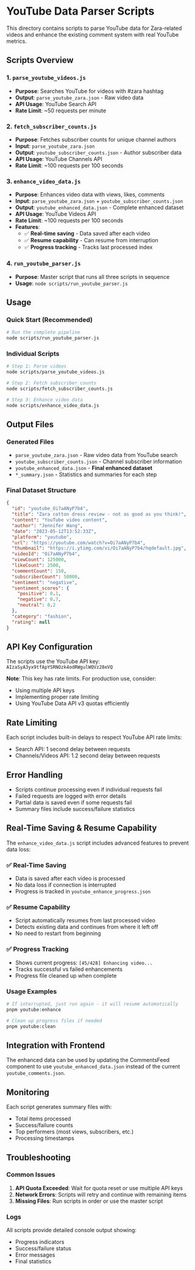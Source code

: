 # YouTube Data Parser Scripts

This directory contains scripts to parse YouTube data for Zara-related videos and enhance the existing comment system with real YouTube metrics.

## Scripts Overview

### 1. `parse_youtube_videos.js`
- **Purpose**: Searches YouTube for videos with #zara hashtag
- **Output**: `parse_youtube_zara.json` - Raw video data
- **API Usage**: YouTube Search API
- **Rate Limit**: ~50 requests per minute

### 2. `fetch_subscriber_counts.js`
- **Purpose**: Fetches subscriber counts for unique channel authors
- **Input**: `parse_youtube_zara.json`
- **Output**: `youtube_subscriber_counts.json` - Author subscriber data
- **API Usage**: YouTube Channels API
- **Rate Limit**: ~100 requests per 100 seconds

### 3. `enhance_video_data.js`
- **Purpose**: Enhances video data with views, likes, comments
- **Input**: `parse_youtube_zara.json` + `youtube_subscriber_counts.json`
- **Output**: `youtube_enhanced_data.json` - Complete enhanced dataset
- **API Usage**: YouTube Videos API
- **Rate Limit**: ~100 requests per 100 seconds
- **Features**: 
  - ✅ **Real-time saving** - Data saved after each video
  - ✅ **Resume capability** - Can resume from interruption
  - ✅ **Progress tracking** - Tracks last processed index

### 4. `run_youtube_parser.js`
- **Purpose**: Master script that runs all three scripts in sequence
- **Usage**: `node scripts/run_youtube_parser.js`

## Usage

### Quick Start (Recommended)
```bash
# Run the complete pipeline
node scripts/run_youtube_parser.js
```

### Individual Scripts
```bash
# Step 1: Parse videos
node scripts/parse_youtube_videos.js

# Step 2: Fetch subscriber counts
node scripts/fetch_subscriber_counts.js

# Step 3: Enhance video data
node scripts/enhance_video_data.js
```

## Output Files

### Generated Files
- `parse_youtube_zara.json` - Raw video data from YouTube search
- `youtube_subscriber_counts.json` - Channel subscriber information
- `youtube_enhanced_data.json` - **Final enhanced dataset**
- `*_summary.json` - Statistics and summaries for each step

### Final Dataset Structure
```json
{
  "id": "youtube_Oi7aANyP7b4",
  "title": "Zara cotton dress review - not as good as you think!",
  "content": "YouTube video content",
  "author": "Jennifer Wang",
  "date": "2023-05-12T13:52:33Z",
  "platform": "youtube",
  "url": "https://youtube.com/watch?v=Oi7aANyP7b4",
  "thumbnail": "https://i.ytimg.com/vi/Oi7aANyP7b4/hqdefault.jpg",
  "videoId": "Oi7aANyP7b4",
  "viewCount": 125000,
  "likeCount": 2500,
  "commentCount": 150,
  "subscriberCount": 50000,
  "sentiment": "negative",
  "sentiment_scores": {
    "positive": 0.1,
    "negative": 0.7,
    "neutral": 0.2
  },
  "category": "fashion",
  "rating": null
}
```

## API Key Configuration

The scripts use the YouTube API key: `AIzaSyA3yx9tfApYSRNOzk4odRWgulWQVz28eVQ`

**Note**: This key has rate limits. For production use, consider:
- Using multiple API keys
- Implementing proper rate limiting
- Using YouTube Data API v3 quotas efficiently

## Rate Limiting

Each script includes built-in delays to respect YouTube API rate limits:
- Search API: 1 second delay between requests
- Channels/Videos API: 1.2 second delay between requests

## Error Handling

- Scripts continue processing even if individual requests fail
- Failed requests are logged with error details
- Partial data is saved even if some requests fail
- Summary files include success/failure statistics

## Real-Time Saving & Resume Capability

The `enhance_video_data.js` script includes advanced features to prevent data loss:

### ✅ **Real-Time Saving**
- Data is saved after each video is processed
- No data loss if connection is interrupted
- Progress is tracked in `youtube_enhance_progress.json`

### ✅ **Resume Capability**
- Script automatically resumes from last processed video
- Detects existing data and continues from where it left off
- No need to restart from beginning

### ✅ **Progress Tracking**
- Shows current progress: `[45/428] Enhancing video...`
- Tracks successful vs failed enhancements
- Progress file cleaned up when complete

### Usage Examples
```bash
# If interrupted, just run again - it will resume automatically
pnpm youtube:enhance

# Clean up progress files if needed
pnpm youtube:clean
```

## Integration with Frontend

The enhanced data can be used by updating the CommentsFeed component to use `youtube_enhanced_data.json` instead of the current `youtube_comments.json`.

## Monitoring

Each script generates summary files with:
- Total items processed
- Success/failure counts
- Top performers (most views, subscribers, etc.)
- Processing timestamps

## Troubleshooting

### Common Issues
1. **API Quota Exceeded**: Wait for quota reset or use multiple API keys
2. **Network Errors**: Scripts will retry and continue with remaining items
3. **Missing Files**: Run scripts in order or use the master script

### Logs
All scripts provide detailed console output showing:
- Progress indicators
- Success/failure status
- Error messages
- Final statistics
